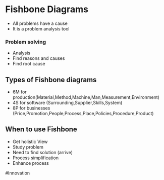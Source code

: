 # Fishbone Diagrams
- All problems have a cause
- It is a problem analysis tool


### Problem solving
- Analysis
- Find reasons and causes
- Find root cause

## Types of Fishbone diagrams
- 6M for production(Material,Method,Machine,Man,Measurement,Environment)
- 4S for software (Surrounding,Supplier,Skills,System)
- 8P for businesses (Price,Promotion,People,Process,Place,Policies,Procedure,Product)

## When to use Fishbone
- Get holistic View
- Study problem
- Need to find solution (arrive)
- Process simplification
- Enhance process

#Innovation